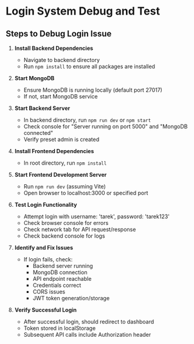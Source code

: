 # Login System Debug and Test

## Steps to Debug Login Issue

1. **Install Backend Dependencies**
   - Navigate to backend directory
   - Run `npm install` to ensure all packages are installed

2. **Start MongoDB**
   - Ensure MongoDB is running locally (default port 27017)
   - If not, start MongoDB service

3. **Start Backend Server**
   - In backend directory, run `npm run dev` or `npm start`
   - Check console for "Server running on port 5000" and "MongoDB connected"
   - Verify preset admin is created

4. **Install Frontend Dependencies**
   - In root directory, run `npm install`

5. **Start Frontend Development Server**
   - Run `npm run dev` (assuming Vite)
   - Open browser to localhost:3000 or specified port

6. **Test Login Functionality**
   - Attempt login with username: 'tarek', password: 'tarek123'
   - Check browser console for errors
   - Check network tab for API request/response
   - Check backend console for logs

7. **Identify and Fix Issues**
   - If login fails, check:
     - Backend server running
     - MongoDB connection
     - API endpoint reachable
     - Credentials correct
     - CORS issues
     - JWT token generation/storage

8. **Verify Successful Login**
   - After successful login, should redirect to dashboard
   - Token stored in localStorage
   - Subsequent API calls include Authorization header
